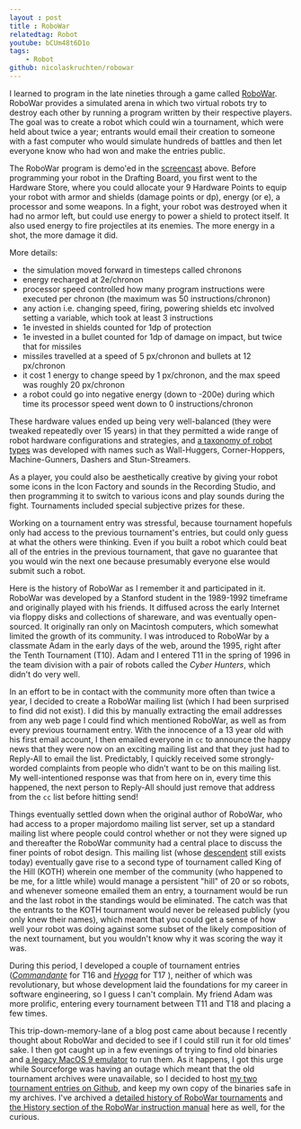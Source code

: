 ```yaml
---
layout : post
title : RoboWar
relatedtag: Robot
youtube: bCUm48t6D1o
tags:
    - Robot
github: nicolaskruchten/robowar
--- 
```


I learned to program in the late nineties through a game called [RoboWar][rw]. RoboWar provides a simulated arena in which two virtual robots try to destroy each other by running a program written by their respective players. The goal was to create a robot which could win a tournament, which were held about twice a year; entrants would email their creation to someone with a fast computer who would simulate hundreds of battles and then let everyone know who had won and make the entries public.

<!-- more -->

The RoboWar program is demo'ed in the [screencast][yt] above. Before programming your robot in the Drafting Board, you first went to the Hardware Store, where you could allocate your 9 Hardware Points to equip your robot with armor and shields (damage points or dp), energy (or e), a processor and some weapons. In a fight, your robot was destroyed when it had no armor left, but could use energy to power a shield to protect itself. It also used energy to fire projectiles at its enemies. The more energy in a shot, the more damage it did. 

More details:

* the simulation moved forward in timesteps called chronons
* energy recharged at 2e/chronon
* processor speed controlled how many program instructions were executed per chronon (the maximum was 50 instructions/chronon)
* any action i.e. changing speed, firing, powering shields etc involved setting a variable, which took at least 3 instructions
* 1e invested in shields counted for 1dp of protection
* 1e invested in a bullet counted for 1dp of damage on impact, but twice that for missiles
* missiles travelled at a speed of 5 px/chronon and bullets at 12 px/chronon 
* it cost 1 energy to change speed by 1 px/chronon, and the max speed was roughly 20 px/chronon 
* a robot could go into negative energy (down to -200e) during which time its processor speed went down to 0 instructions/chronon

These hardware values ended up being very well-balanced (they were tweaked repeatedly over 15 years) in that they permitted a wide range of robot hardware configurations and strategies, and [a taxonomy of robot types][trd] was developed with names such as Wall-Huggers, Corner-Hoppers, Machine-Gunners, Dashers and Stun-Streamers.

As a player, you could also be aesthetically creative by giving your robot some icons in the Icon Factory and sounds in the Recording Studio, and then programming it to switch to various icons and play sounds during the fight. Tournaments included special subjective prizes for these.

Working on a tournament entry was stressful, because tournament hopefuls only had access to the previous tournament's entries, but could only guess at what the others were thinking. Even if you built a robot which could beat all of the entries in the previous tournament, that gave no guarantee that you would win the next one because presumably everyone else would submit such a robot. 

Here is the history of RoboWar as I remember it and participated in it. RoboWar was developed by a Stanford student in the 1989-1992 timeframe and originally played with his friends. It diffused across the early Internet via floppy disks and collections of shareware, and was eventually open-sourced. It originally ran only on Macintosh computers, which somewhat limited the growth of its community. I was introduced to RoboWar by a classmate Adam in the early days of the web, around the 1995, right after the Tenth Tournament (T10). Adam and I entered T11 in the spring of 1996 in the team division with a pair of robots called the *Cyber Hunters*, which didn't do very well.

In an effort to be in contact with the community more often than twice a year, I decided to create a RoboWar mailing list (which I had been surprised to find did not exist). I did this by manually extracting the email addresses from any web page I could find which mentioned RoboWar, as well as from every previous tournament entry. With the innocence of a 13 year old with his first email account, I then emailed everyone in `cc` to announce the happy news that they were now on an exciting mailing list and that they just had to Reply-All to email the list. Predictably, I quickly received some strongly-worded complaints from people who didn't want to be on this mailing list. My well-intentioned response was that from here on in, every time this happened, the next person to Reply-All should just remove that address from the `cc` list before hitting send!

Things eventually settled down when the original author of RoboWar, who had access to a proper majordomo mailing list server, set up a standard mailing list where people could control whether or not they were signed up and thereafter the RoboWar community had a central place to discuss the finer points of robot design. This mailing list (whose [descendent][ml] still exists today) eventually gave rise to a second type of tournament called King of the Hill (KOTH) wherein one member of the community (who happened to be me, for a little while) would manage a persistent "hill" of 20 or so robots, and whenever someone emailed them an entry, a tournament would be run and the last robot in the standings would be eliminated. The catch was that the entrants to the KOTH tournament would never be released publicly (you only knew their names), which meant that you could get a sense of how well your robot was doing against some subset of the likely composition of the next tournament, but you wouldn't know why it was scoring the way it was.

During this period, I developed a couple of tournament entries (*[Commandante][c]* for T16 and *[Hyoga][h]* for T17 ), neither of which was revolutionary, but whose development laid the foundations for my career in software engineering, so I guess I can't complain. My friend Adam was more prolific, entering every tournament between T11 and T18 and placing a few times. 

This trip-down-memory-lane of a blog post came about because I recently thought about RoboWar and decided to see if I could still run it for old times' sake. I then got caught up in a few evenings of trying to find old binaries and [a legacy MacOS 9 emulator][cb] to run them. As it happens, I got this urge while Sourceforge was having an outage which meant that the old tournament archives were unavailable, so I decided to host [my two tournament entries on Github][gh], and keep my own copy of the binaries safe in my archives. I've archived a [detailed history of RoboWar tournaments][ht] and [the History section of the RoboWar instruction manual][ht2] here as well, for the curious.

[h]: https://github.com/nicolaskruchten/robowar/blob/master/Hyoga.txt
[c]: https://github.com/nicolaskruchten/robowar/blob/master/Commandante.txt
[yt]: https://www.youtube.com/watch?v=bCUm48t6D1o
[rw]: http://robowar.sourceforge.net/RoboWar5/index.html
[gh]: https://github.com/nicolaskruchten/robowar
[trd]: /images/theory_of_robot_design.pdf
[ht]: /images/history_of_robowar.pdf
[ht2]: /images/RoboWar_History.pdf
[cb]: http://sheepshaver.cebix.net/
[ml]: http://groups.yahoo.com/group/robowar/